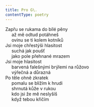 ```yaml
---
title: Pro G\.
contentType: poetry
---
```


<section>

Zapřu se rukama do bílé pěny  
     až mě odtud potáhneš  
     ovinu se ti kolem kotníků  
Jsi moje chřestýši hlasitost  
     suchá jak poušť  
     jako pole přehnané mrazem  
Jsi moje hlasitost  
     barvená falešnými brýlemi na růžovo  
     výřečná a důrazná  
Po těle ohně zkratek  
     pomalu se blížím k hrudi  
     shrnutá kůže v rukou  
     kdo jsi že mě neslyšíš  
     když tebou křičím

</section>
